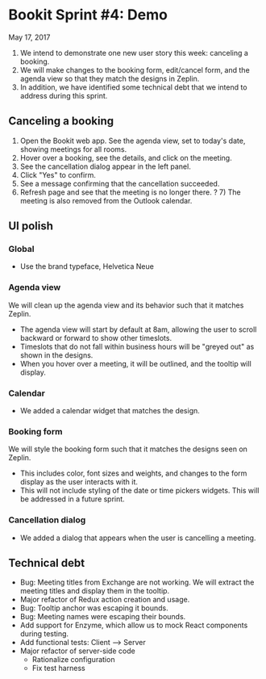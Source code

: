 # Bookit Sprint #4: Demo
May 17, 2017

1) We intend to demonstrate one new user story this week: canceling a booking.
2) We will make changes to the booking form, edit/cancel form, and the agenda view so that they match the designs in Zeplin.
3) In addition, we have identified some technical debt that we intend to address during this sprint.

## Canceling a booking

1) Open the Bookit web app. See the agenda view, set to today's date, showing meetings for all rooms.
2) Hover over a booking, see the details, and click on the meeting.
3) See the cancellation dialog appear in the left panel.
4) Click "Yes" to confirm.
5) See a message confirming that the cancellation succeeded.
6) Refresh page and see that the meeting is no longer there.
? 7) The meeting is also removed from the Outlook calendar.

## UI polish

### Global
- Use the brand typeface, Helvetica Neue

### Agenda view
We will clean up the agenda view and its behavior such that it matches Zeplin.
- The agenda view will start by default at 8am, allowing the user to scroll backward or forward to show other timeslots.
- Timeslots that do not fall within business hours will be "greyed out" as shown in the designs.
- When you hover over a meeting, it will be outlined, and the tooltip will display.

### Calendar
- We added a calendar widget that matches the design.

### Booking form
We will style the booking form such that it matches the designs seen on Zeplin.
- This includes color, font sizes and weights, and changes to the form display as the user interacts with it.
- This will not include styling of the date or time pickers widgets. This will be addressed in a future sprint.

### Cancellation dialog
- We added a dialog that appears when the user is cancelling a meeting.

## Technical debt
- Bug: Meeting titles from Exchange are not working. We will extract the meeting titles and display them in the tooltip.
- Major refactor of Redux action creation and usage.
- Bug: Tooltip anchor was escaping it bounds.
- Bug: Meeting names were escaping their bounds.
- Add support for Enzyme, which allow us to mock React components during testing.
- Add functional tests: Client --> Server
- Major refactor of server-side code
  - Rationalize configuration
  - Fix test harness
